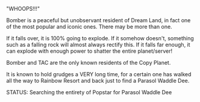 "WHOOPS!!!"

Bomber is a peaceful but unobservant resident of Dream Land, in fact one of the most popular and iconic ones. There may be more than one.

If it falls over, it is 100% going to explode. If it somehow doesn't, something such as a falling rock will almost always rectify this. If it falls far enough, it can explode with enough power to shatter the entire planet/server!

Bomber and TAC are the only known residents of the Copy Planet.

It is known to hold grudges a VERY long time, for a certain one has walked all the way to Rainbow Resort and back just to find a Parasol Waddle Dee.

STATUS: Searching the entirety of Popstar for Parasol Waddle Dee
